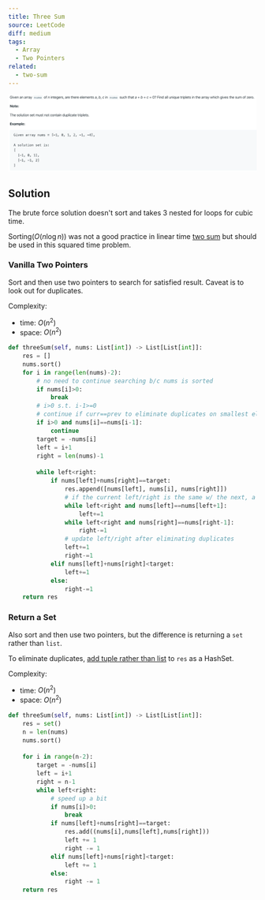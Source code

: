 ```yaml
---
title: Three Sum
source: LeetCode
diff: medium
tags:
  - Array
  - Two Pointers
related:
  - two-sum
---
```


<img class="medium-zoom" src="/algo/3sum.png" alt="https://leetcode.com/problems/3sum">

## Solution

The brute force solution doesn't sort and takes 3 nested for loops for cubic time.

Sorting($O(n \log n)$) was not a good practice in linear time [two sum](two-sum) but should be used in this squared time problem.

### Vanilla Two Pointers

Sort and then use two pointers to search for satisfied result. Caveat is to look out for duplicates.

Complexity:

- time: $O(n^2)$
- space: $O(n^2)$

```py
def threeSum(self, nums: List[int]) -> List[List[int]]:
    res = []
    nums.sort()
    for i in range(len(nums)-2):
        # no need to continue searching b/c nums is sorted
        if nums[i]>0:
            break
        # i>0 s.t. i-1>=0
        # continue if curr==prev to eliminate duplicates on smallest elt
        if i>0 and nums[i]==nums[i-1]:
            continue
        target = -nums[i]
        left = i+1
        right = len(nums)-1

        while left<right:
            if nums[left]+nums[right]==target:
                res.append([nums[left], nums[i], nums[right]])
                # if the current left/right is the same w/ the next, a duplicate would be returned
                while left<right and nums[left]==nums[left+1]:
                    left+=1
                while left<right and nums[right]==nums[right-1]:
                    right-=1
                # update left/right after eliminating duplicates
                left+=1
                right-=1
            elif nums[left]+nums[right]<target:
                left+=1
            else:
                right-=1
    return res
```

### Return a Set

Also sort and then use two pointers, but the difference is returning a `set` rather than `list`.

To eliminate duplicates, [add tuple rather than list](/blog/python.html#list-cannot-be-hashed) to `res` as a HashSet.

Complexity:

- time: $O(n^2)$
- space: $O(n^2)$

```py
def threeSum(self, nums: List[int]) -> List[List[int]]:
    res = set()
    n = len(nums)
    nums.sort()

    for i in range(n-2):
        target = -nums[i]
        left = i+1
        right = n-1
        while left<right:
            # speed up a bit
            if nums[i]>0:
                break
            if nums[left]+nums[right]==target:
                res.add((nums[i],nums[left],nums[right]))
                left += 1
                right -= 1
            elif nums[left]+nums[right]<target:
                left += 1
            else:
                right -= 1
    return res
```

